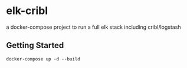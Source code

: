 # elk-cribl

a docker-compose project to run a full elk stack including cribl/logstash

## Getting Started
`docker-compose up -d --build`
